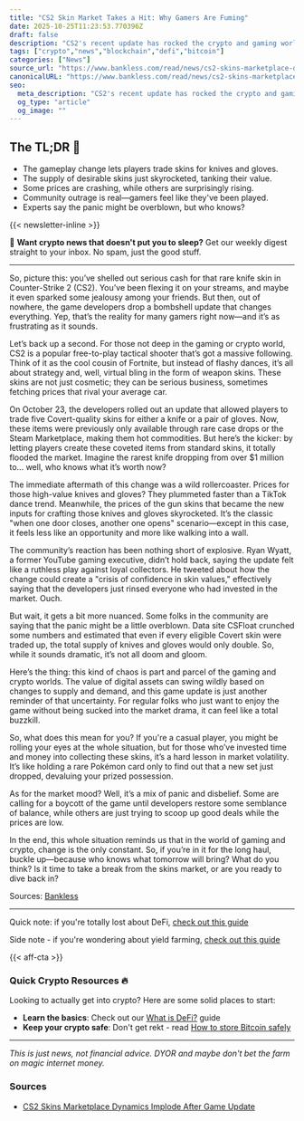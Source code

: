 ```yaml
---
title: "CS2 Skin Market Takes a Hit: Why Gamers Are Fuming"
date: 2025-10-25T11:23:53.770396Z
draft: false
description: "CS2's recent update has rocked the crypto and gaming world, impacting skin values and leaving collectors in shock. Here's what you need to know!"
tags: ["crypto","news","blockchain","defi","bitcoin"]
categories: ["News"]
source_url: "https://www.bankless.com/read/news/cs2-skins-marketplace-dynamics-implode-after-game-mechanics-update"
canonicalURL: "https://www.bankless.com/read/news/cs2-skins-marketplace-dynamics-implode-after-game-mechanics-update"
seo:
  meta_description: "CS2's recent update has rocked the crypto and gaming world, impacting skin values and leaving collectors in shock. Here's what you need to know!"
  og_type: "article"
  og_image: ""
---
```


## The TL;DR 📝

- The gameplay change lets players trade skins for knives and gloves.
- The supply of desirable skins just skyrocketed, tanking their value.
- Some prices are crashing, while others are surprisingly rising.
- Community outrage is real—gamers feel like they've been played.
- Experts say the panic might be overblown, but who knows?

{{< newsletter-inline >}}

📧 **Want crypto news that doesn't put you to sleep?** Get our weekly digest straight to your inbox. No spam, just the good stuff.

---

So, picture this: you’ve shelled out serious cash for that rare knife skin in Counter-Strike 2 (CS2). You’ve been flexing it on your streams, and maybe it even sparked some jealousy among your friends. But then, out of nowhere, the game developers drop a bombshell update that changes everything. Yep, that’s the reality for many gamers right now—and it’s as frustrating as it sounds.

Let’s back up a second. For those not deep in the gaming or crypto world, CS2 is a popular free-to-play tactical shooter that’s got a massive following. Think of it as the cool cousin of Fortnite, but instead of flashy dances, it’s all about strategy and, well, virtual bling in the form of weapon skins. These skins are not just cosmetic; they can be serious business, sometimes fetching prices that rival your average car. 

On October 23, the developers rolled out an update that allowed players to trade five Covert-quality skins for either a knife or a pair of gloves. Now, these items were previously only available through rare case drops or the Steam Marketplace, making them hot commodities. But here’s the kicker: by letting players create these coveted items from standard skins, it totally flooded the market. Imagine the rarest knife dropping from over $1 million to... well, who knows what it’s worth now?

The immediate aftermath of this change was a wild rollercoaster. Prices for those high-value knives and gloves? They plummeted faster than a TikTok dance trend. Meanwhile, the prices of the gun skins that became the new inputs for crafting those knives and gloves skyrocketed. It’s the classic "when one door closes, another one opens" scenario—except in this case, it feels less like an opportunity and more like walking into a wall. 

The community’s reaction has been nothing short of explosive. Ryan Wyatt, a former YouTube gaming executive, didn’t hold back, saying the update felt like a ruthless play against loyal collectors. He tweeted about how the change could create a "crisis of confidence in skin values," effectively saying that the developers just rinsed everyone who had invested in the market. Ouch.

But wait, it gets a bit more nuanced. Some folks in the community are saying that the panic might be a little overblown. Data site CSFloat crunched some numbers and estimated that even if every eligible Covert skin were traded up, the total supply of knives and gloves would only double. So, while it sounds dramatic, it’s not all doom and gloom.

Here’s the thing: this kind of chaos is part and parcel of the gaming and crypto worlds. The value of digital assets can swing wildly based on changes to supply and demand, and this game update is just another reminder of that uncertainty. For regular folks who just want to enjoy the game without being sucked into the market drama, it can feel like a total buzzkill.

So, what does this mean for you? If you're a casual player, you might be rolling your eyes at the whole situation, but for those who’ve invested time and money into collecting these skins, it’s a hard lesson in market volatility. It’s like holding a rare Pokémon card only to find out that a new set just dropped, devaluing your prized possession.

As for the market mood? Well, it’s a mix of panic and disbelief. Some are calling for a boycott of the game until developers restore some semblance of balance, while others are just trying to scoop up good deals while the prices are low. 

In the end, this whole situation reminds us that in the world of gaming and crypto, change is the only constant. So, if you’re in it for the long haul, buckle up—because who knows what tomorrow will bring? What do you think? Is it time to take a break from the skins market, or are you ready to dive back in? 

Sources: [Bankless](https://www.bankless.com/read/news/cs2-skins-marketplace-dynamics-implode-after-game-mechanics-update)

---

Quick note: if you're totally lost about DeFi, [check out this guide](/pages/what-is-defi/)

Side note - if you're wondering about yield farming, [check out this guide](/pages/yield-farming-explained/)

{{< aff-cta >}}

### Quick Crypto Resources 🔥

Looking to actually get into crypto? Here are some solid places to start:
- **Learn the basics**: Check out our [What is DeFi?](/pages/what-is-defi/) guide
- **Keep your crypto safe**: Don't get rekt - read [How to store Bitcoin safely](/pages/how-to-store-bitcoin-safely/)


---

_This is just news, not financial advice. DYOR and maybe don't bet the farm on magic internet money._

### Sources
- [CS2 Skins Marketplace Dynamics Implode After Game Update](https://www.bankless.com/read/news/cs2-skins-marketplace-dynamics-implode-after-game-mechanics-update)

